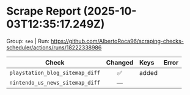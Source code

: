 # Scrape Report (2025-10-03T12:35:17.249Z)

Group: `seo`  |  Run: https://github.com/AlbertoRoca96/scraping-checks-scheduler/actions/runs/18222338986

| Check | Changed | Keys | Error |
|---|:---:|:--|:--|
| `playstation_blog_sitemap_diff` | ✅ | added |  |
| `nintendo_us_news_sitemap_diff` | — |  |  |
